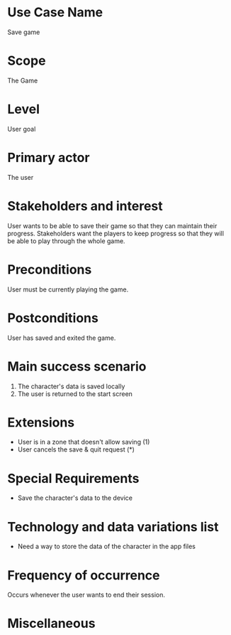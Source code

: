# Use Case Name
Save game

# Scope
The Game

# Level
User goal

# Primary actor
The user

# Stakeholders and interest
User wants to be able to save their game so that they can maintain their progress. Stakeholders want the players to keep progress so that they will be able to play through the whole game.

# Preconditions
User must be currently playing the game.

# Postconditions
User has saved and exited the game.

# Main success scenario
1. The character's data is saved locally
2. The user is returned to the start screen

# Extensions
- User is in a zone that doesn't allow saving (1)
- User cancels the save & quit request (*)

# Special Requirements
- Save the character's data to the device

# Technology and data variations list
- Need a way to store the data of the character in the app files

# Frequency of occurrence
Occurs whenever the user wants to end their session.

# Miscellaneous